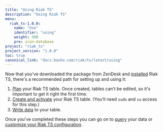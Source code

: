 ```yaml
---
title: "Using Riak TS"
description: "Using Riak TS"
menu:
  riak_ts-1.0.0:
    name: "Use"
    identifier: "using"
    weight: 300
    pre: icon-database
project: "riak_ts"
project_version: "1.0.0"
toc: true
canonical_link: "docs.basho.com/riak/ts/latest/using"
---
```



[activating]: creating-activating/
[configuring]: configuring/
[installing]: ../installing/
[planning]: planning/
[querying]: querying/
[writing]: writingdata/


Now that you've downloaded the package from ZenDesk and [installed][installing] Riak TS, there's a recommended path for setting up and using it:

1. [Plan][planning] your Riak TS table. Once created, tables can't be edited, so it's important to get it right the first time.
2. [Create and activate][activating] your Riak TS table. (You'll need `sudo` and `su` access for this step.)
3. [Write data][writing] to your table.

Once you've completed these steps you can go on to [query][querying] your data or [customize your Riak TS configuration][configuring].
